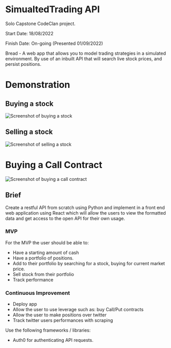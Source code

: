 # SimualtedTrading API
Solo Capstone CodeClan project. 

Start Date: 18/08/2022

Finish Date: On-going (Presented 01/09/2022)

Bread - A web app that allows you to model trading strategies in a simulated environment. By use of an inbuilt API that will search live stock prices, and persist positions.
# Demonstration

## Buying a stock
![Screenshot of buying a stock](https://i.imgur.com/4oI2ybP_d.webp?maxwidth=1520&fidelity=grand)
## Selling a stock
![Screenshot of selling a stock](https://i.imgur.com/5CBqejF.png)
# Buying a Call Contract
![Screenshot of buying a call contract](https://i.imgur.com/NuRgv7k.png)



## Brief
Create a restful API from scratch using Python and implement in a front end web application using React which will allow the users to view the formatted data and get access to the open API for their own usage. 

### MVP
For the MVP the user should be able to:
- Have a starting amount of cash
- Have a portfolio of positions.
- Add to their portfolio by searching for a stock, buying for current market price.
- Sell stock from their portfolio
- Track performance

### Continuous Improvement
- Deploy app
- Allow the user to use leverage such as: buy Call/Put contracts
- Allow the user to make positions over twitter
- Track twitter users performances with scraping

Use the following frameworks / libraries:
- Auth0 for authenticating API requests.
